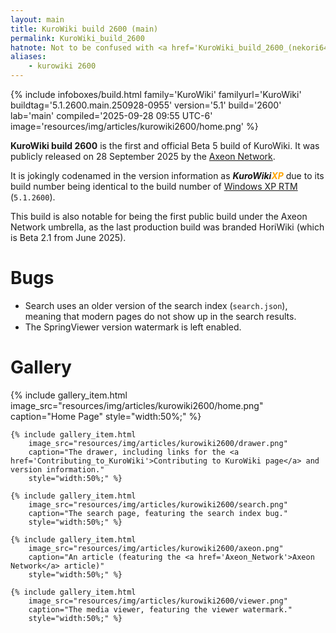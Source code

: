 ```yaml
---
layout: main
title: KuroWiki build 2600 (main)
permalink: KuroWiki_build_2600
hatnote: Not to be confused with <a href='KuroWiki_build_2600_(nekori64)'>KuroWiki build 2600 (nekori64)</a>.
aliases:
    - kurowiki 2600
---
```

{% include infoboxes/build.html
family='KuroWiki'
familyurl='KuroWiki'
buildtag='5.1.2600.main.250928-0955'
version='5.1'
build='2600'
lab='main'
compiled='2025-09-28 09:55 UTC-6'
image='resources/img/articles/kurowiki2600/home.png'
%}

**KuroWiki build 2600** is the first and official Beta 5 build of KuroWiki. It was publicly released on 28 September 2025 by the [Axeon Network](Axeon_Network).

<span>It is jokingly codenamed in the version information as <b><i>KuroWiki<span style="color:orange!important;">XP</span></i></b> due to its build number being identical to the build number of <a href="https://betawiki.net/wiki/Windows_XP_build_2600">Windows XP RTM</a> (<code>5.1.2600</code>).<span>

This build is also notable for being the first public build under the Axeon Network umbrella, as the last production build was branded HoriWiki (which is Beta 2.1 from June 2025).

# Bugs

- Search uses an older version of the search index (`search.json`), meaning that modern pages do not show up in the search results.
- The SpringViewer version watermark is left enabled.

# Gallery

<div class="wiki-gallery">
    {% include gallery_item.html 
        image_src="resources/img/articles/kurowiki2600/home.png" 
        caption="Home Page"
        style="width:50%;" %}

    {% include gallery_item.html 
        image_src="resources/img/articles/kurowiki2600/drawer.png" 
        caption="The drawer, including links for the <a href='Contributing_to_KuroWiki'>Contributing to KuroWiki page</a> and version information."
        style="width:50%;" %}

    {% include gallery_item.html 
        image_src="resources/img/articles/kurowiki2600/search.png" 
        caption="The search page, featuring the search index bug."
        style="width:50%;" %}

    {% include gallery_item.html 
        image_src="resources/img/articles/kurowiki2600/axeon.png" 
        caption="An article (featuring the <a href='Axeon_Network'>Axeon Network</a> article)"
        style="width:50%;" %}
    
    {% include gallery_item.html 
        image_src="resources/img/articles/kurowiki2600/viewer.png" 
        caption="The media viewer, featuring the viewer watermark."
        style="width:50%;" %}
</div>